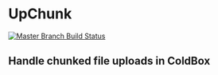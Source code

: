 # UpChunk

[![Master Branch Build Status](https://img.shields.io/travis/michaelborn/UpChunk/master.svg?style=flat-square&label=master)](https://travis-ci.org/michaelborn/UpChunk)

## Handle chunked file uploads in ColdBox